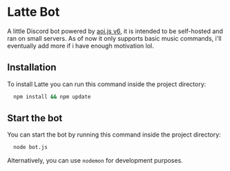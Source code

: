 # Latte Bot

A little Discord bot powered by [aoi.js v6](https://aoi.js.org/), it is intended to be self-hosted and ran on small servers. As of now it only supports basic music commands, i'll eventually add more if i have enough motivation lol.

## Installation

To install Latte you can run this command inside the project directory:

```bash
  npm install && npm update
```

## Start the bot

You can start the bot by running this command inside the project directory:

```bash
  node bot.js
```
Alternatively, you can use `nodemon` for development purposes.
